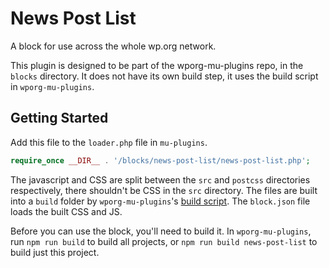 # News Post List

A block for use across the whole wp.org network.

This plugin is designed to be part of the wporg-mu-plugins repo, in the `blocks` directory. It does not have its own build step, it uses the build script in `wporg-mu-plugins`.

## Getting Started

Add this file to the `loader.php` file in `mu-plugins`.

```php
require_once __DIR__ . '/blocks/news-post-list/news-post-list.php';
```

The javascript and CSS are split between the `src` and `postcss` directories respectively, there shouldn't be CSS in the `src` directory. The files are built into a `build` folder by `wporg-mu-plugins`'s [build script](#). The `block.json` file loads the built CSS and JS.

Before you can use the block, you'll need to build it. In `wporg-mu-plugins`, run `npm run build` to build all projects, or `npm run build news-post-list` to build just this project.
